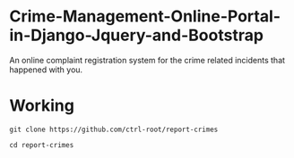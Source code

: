# Crime-Management-Online-Portal-in-Django-Jquery-and-Bootstrap
An online complaint registration system for the crime related incidents that happened with you. 

# Working
```
git clone https://github.com/ctrl-root/report-crimes
```
```
cd report-crimes
```

